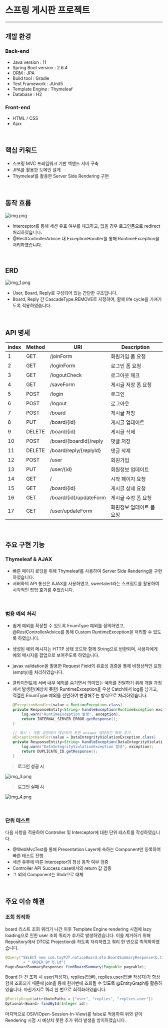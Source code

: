 

# 스프링 게시판 프로젝트

---

## 개발 환경

### Back-end

- Java version : 11
- Spring Boot version : 2.6.4
- ORM : JPA
- Build tool : Gradle
- Test Framework : JUnit5
- Template Engine : Thymeleaf
- Database : H2

### Front-end

- HTML / CSS
- Ajax

<br>

## 핵심 키워드

- 스프링 MVC 프레임워크 기반 백엔드 서버 구축
- JPA를 활용한 도메인 설계
- Thymeleaf를 활용한 Server Side Rendering 구현

<br>

## 동작 흐름

![img.png](img.png)

- Interceptor를 통해 세션 유효 여부를 체크하고, 없을 경우 로그인폼으로 redirect 처리하였습니다.
- @RestControllerAdvice 내 ExceptionHandler를 통해 RuntimeException을 처리하였습니다.

<br>

## ERD

![img_1.png](img_1.png)

- User, Board, Reply로 구성되어 있는 간단한 구조입니다.
- Board, Reply 간 CascadeType.REMOVE로 지정하여, 함께 life cycle을 가져가도록 적용하였습니다.

<br>

## API 명세

| index | Method | URI | Description |
| --- | --- | --- | --- |
| 1 | GET | /joinForm | 회원가입 폼 요청 |
| 2 | GET | /loginForm | 로그인 폼 요청 |
| 3 | GET | /logoutCheck | 로그아웃 체크 |
| 4 | GET | /saveForm | 게시글 저장 폼 요청 |
| 5 | POST | /login | 로그인 |
| 6 | POST | /logout | 로그아웃 |
| 7 | POST | /board | 게시글 저장 |
| 8 | PUT | /board/{id} | 게시글 업데이트 |
| 9 | DELETE | /board/{id} | 게시글 삭제 |
| 10 | POST | /board/{boardId}/reply | 댓글 저장 |
| 11 | DELETE | /board/reply/{replyId} | 댓글 삭제 |
| 12 | POST | /user | 회원가입 |
| 13 | PUT | /user/{id} | 회원정보 업데이트 |
| 14 | GET | / | 시작 페이지 요청 |
| 15 | GET | /board/{id} | 게시글 상세 요청 |
| 16 | GET | /board/{id}/updateForm | 게시글 수정 폼 요청 |
| 17 | GET | /user/updateForm | 회원정보 업데이트 폼 요청 |

<br>

## 주요 구현 기능
### Thymeleaf & AJAX

- 빠른 페이지 로딩을 위해 Thymeleaf를 사용하여 Server Side Rendering을 구현하였습니다.
- 서버와의 API 통신은 AJAX를 사용하였고, sweetalert라는 스크립트를 활용하여 시각적인 팝업 효과를 주었습니다.

<br>

### 범용 예외 처리

- 쉽게 예외를 확장할 수 있도록 EnumType 예외를 정의하였고, @RestControllerAdvice를 통해 Custom RuntimeException을 처리할 수 있도록 하였습니다.
- 생성된 예외 메시지는 HTTP 상태 코드와 함께 String으로 반환되며, 사용자에게 예외 메시지를 팝업으로 보여주도록 하였습니다.
- javax validation을 활용한 Request Field의 유효성 검증을 통해 비정상적인 요청(empty)을 처리하였습니다.
- 클라이언트에 서버 내부 예외를 숨기면서 의미있는 예외를 전달하기 위해 개발 과정에서 발생한(예상치 못한) RuntimeException을 우선 Catch해서 log를 남기고, 적절한 EnumType 예외를 선언하여 변경해주는 방식으로 처리하였습니다.
    
    ```java
    @ExceptionHandler(value = RuntimeException.class)
    private ResponseEntity<String> handleException(RuntimeException exception) {
        log.warn("RuntimeException 발생", exception);
        return INTERNAL_SERVER_ERROR.getResponse();
    }
    
    // 예시 : 개발 과정에서 예상하지 못한 unique 제약조건 예외 추가
    @ExceptionHandler(value = DataIntegrityViolationException.class)
    private ResponseEntity<String> handleException(DataIntegrityViolationException exception) {
        log.warn("DataIntegrityViolationException 발생", exception);
        return DUPLICATE_ID.getResponse();
    }
    ```
    

> **로그인 성공 시**

![img_3.png](img_3.png)

> **로그인 실패 시**

![img_4.png](img_4.png)

<br>

### 단위 테스트

다음 사항을 적용하여 Controller 및 Interceptor에 대한 단위 테스트를 작성하였습니다.

- @WebMvcTest를 통해 Presentation Layer에 속하는 Component만 등록하여 빠른 테스트 진행
- 세션 유무에 따른 Interceptor의 정상 동작 여부 검증
- Controller API Success case에서의 return 값 검증
- 그 외의 Component는 Stub으로 대체

<br>

## 주요 이슈 해결

### 조회 최적화

board 리스트 조회 쿼리가 나간 이후 Template Engine rendering 시점에 lazy loading으로 인한 user 조회 쿼리가 추가로 발생하였습니다. 이를 제거하기 위해 Repository에서 DTO로 Projection을 하도록 처리하였고 쿼리 한 번으로 최적화하였습니다.

```java
@Query("SELECT new com.toyPJT.noticeBoard.dto.BoardSummaryResponse(b.title, b.user.username, b.id, b.count) FROM Board b"
        + " ORDER BY b.id")
Page<BoardSummaryResponse> findBoardSummary(Pageable pageable);
```

Board 단 건 조회 시 user(작성자), replies(답글), replies.user(답글 작성자)가 항상 함께 조회되기 때문에 join을 통해 한꺼번에 조회될 수 있도록 @EntityGraph를 활용하였습니다. 마찬가지로 쿼리 한 번으로 최적화하였습니다.

```java
@EntityGraph(attributePaths = {"user", "replies", "replies.user"})
Optional<Board> findById(Integer id);
```

마지막으로 OSIV(Open-Session-In-View)를 false로 적용하여 위와 같이 Rendering 시점 시 예상치 못한 추가 쿼리 발생을 방지하였습니다.

